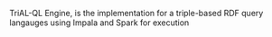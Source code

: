 TriAL-QL Engine, is the implementation for a triple-based RDF query langauges using Impala and Spark for execution
